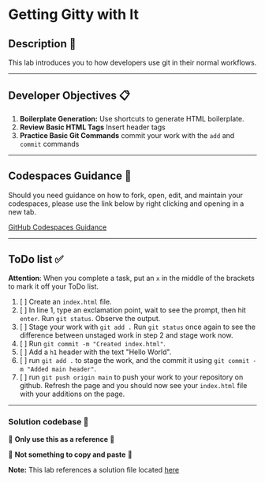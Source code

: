 # Getting Gitty with It

## Description 📄
This lab introduces you to how developers use git in their normal workflows.

---

## Developer Objectives 📋
1. **Boilerplate Generation:** Use shortcuts to generate HTML boilerplate.
2. **Review Basic HTML Tags** Insert header tags
3. **Practice Basic Git Commands** commit your work with the `add` and `commit` commands

---

## Codespaces Guidance 📄
Should you need guidance on how to fork, open, edit, and maintain your codespaces, please use the link below by right clicking and opening in a new tab.  

[GitHub Codespaces Guidance](https://gist.github.com/JohnWP8253/4fff80f43d07a04ee3f1514c0a1d354a)

---

## ToDo list ✅
**Attention**: When you complete a task, put an `x` in the middle of the brackets to mark it off your ToDo list.
1. [ ] Create an `index.html` file.
2. [ ] In line 1, type an exclamation point, wait to see the prompt, then hit `enter`. Run `git status`. Observe the output.
3. [ ] Stage your work with `git add .` Run `git status` once again to see the difference between unstaged work in step 2 and stage work now.
4. [ ] Run `git commit -m "Created index.html"`.
5. [ ] Add a `h1` header with the text "Hello World".
6. [ ] run `git add .` to stage the work, and the commit it using `git commit -m "Added main header"`.
7. [ ] run `git push origin main` to push your work to your repository on github. Refresh the page and you should now see your `index.html` file with your additions on the page.

---

### Solution codebase 👀
🛑 **Only use this as a reference** 🛑

💾 **Not something to copy and paste** 💾

**Note:**  This lab references a solution file located [here](https://github.com/HackerUSA-CE/sdai-ic-d1-git/tree/solution)
